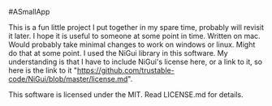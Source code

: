 #ASmallApp

This is a fun little project I put together in my spare time, probably will revisit it later. I hope it is useful to someone at some point in time.
Written on mac. Would probably take minimal changes to work on windows or linux. Might do that at some point.
I used the NiGui library in this software. My understanding is that I have to include NiGui's license here, or a link to it, so here is the link to it "https://github.com/trustable-code/NiGui/blob/master/license.md".

This software is licensed under the MIT. Read LICENSE.md for details. 

